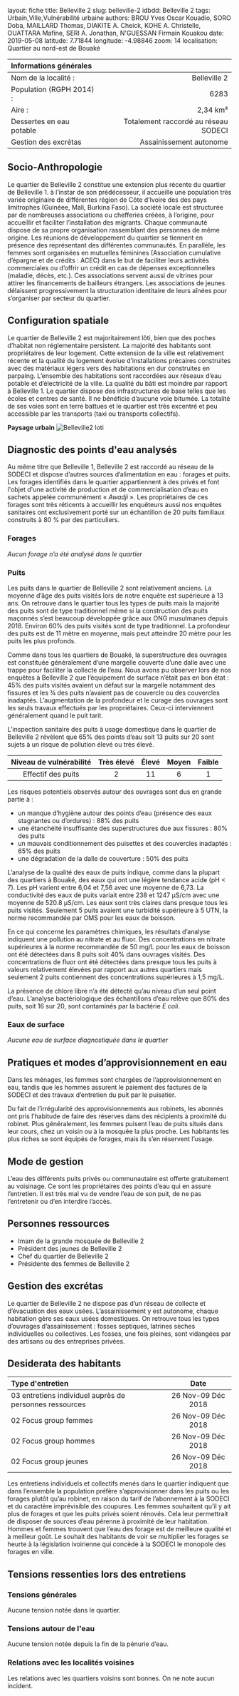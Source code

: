 ﻿layout: fiche
title: Belleville 2
slug: belleville-2
idbdd: Belleville 2
tags: Urbain,Ville,Vulnérabilité urbaine
authors: BROU Yves Oscar Kouadio, SORO Doba, MAILLARD Thomas, DIAKITE A. Cheick, KOHE A. Christelle, OUATTARA Mafine, SERI A. Jonathan, N'GUESSAN Firmain Kouakou
date: 2019-05-08
latitude: 7.71844
longitude: -4.98846
zoom: 14
localisation: Quartier au nord-est de Bouaké


 |Informations générales||
 |:--|--:|
 | Nom de la localité : | Belleville 2 | 
 | Population (RGPH 2014) : | 6283 | 
 | Aire : | 2,34 km² | 
 | Dessertes en eau potable | Totalement raccordé au réseau SODECI | 
| Gestion des excrétas | Assainissement autonome | 


## Socio-Anthropologie

Le quartier de Belleville 2 constitue une extension plus récente du quartier de Belleville 1. à l’instar de son prédécesseur, il accueille une population très variée originaire de différentes région de Côte d’Ivoire des des pays limitrophes (Guinéee, Mali, Burkina Faso). 
La société locale est structurée par de nombreuses associations ou chefferies créées, à l’origine, pour accueillir et faciliter l’installation des migrants. Chaque communauté dispose de sa propre organisation rassemblant des personnes de même origine. Les réunions de développement du quartier se tiennent en présence des représentant des différentes communautés. En parallèle, les femmes sont organisées en mutuelles féminines (Association cumulative d’épargne et de crédits : ACEC) dans le but de faciliter leurs activités commerciales ou d’offrir un crédit en cas de dépenses exceptionnelles (maladie, décès, etc.). Ces associations servent aussi de vitrines pour attirer les financements de bailleurs étrangers. Les associations de jeunes délaissent progressivement la structuration identitaire de leurs aînées pour s’organiser par secteur du quartier.


## Configuration spatiale


Le quartier de Belleville 2 est majoritairement lôti, bien que des poches d’habitat non réglementaire persistent. La majorité des habitants sont propriétaires de leur logement. Cette extension de la ville est relativement récente et la qualité du logement évolue d’installations précaires construites avec des matériaux légers vers des habitations en dur construites en parpaing. L’ensemble des habitations sont raccordées aux réseaux d’eau potable et d’électricité de la ville. La qualité du bâti est moindre par rapport à Belleville 1. Le quartier dispose des infrastructures de base telles que les écoles et centres de santé. Il ne bénéficie d’aucune voie bitumée. La totalité de ses voies sont en terre battues et le quartier est très excentré et peu accessible par les transports (taxi ou transports collectifs). 


**Paysage urbain**
![Belleville2 loti](images/bv201.jpg "Belleville 2 loti")


## Diagnostic des points d'eau analysés
Au même titre que Belleville 1, Belleville 2 est raccordé au réseau de la SODECI et dispose d’autres sources d’alimentation en eau :  forages et puits. Les forages identifiés dans le quartier appartiennent à des privés et font l'objet d'une activité de production et de commercialisation d’eau en sachets appelée communément « *Awadji* ». Les propriétaires de ces forages sont très réticents à accueillir les enquêteurs aussi nos enquêtes sanitaires ont exclusivement porté sur un échantillon de 20 puits familiaux construits à 80 % par des particuliers.


### Forages
*Aucun forage n’a été analysé dans le quartier*

### Puits
Les puits dans le quartier de Belleville 2 sont relativement anciens. La moyenne  d’âge des puits visités lors de notre enquête est supérieure à 13 ans. On retrouve dans le quartier tous les types de puits mais la majorité des puits sont de type traditionnel même si la construction des puits maçonnés s’est beaucoup développée grâce aux ONG musulmanes depuis 2018. Environ 60% des puits visités sont de type traditionnel. La profondeur des puits est de 11 mètre en moyenne, mais peut atteindre 20 mètre pour les puits les plus profonds.

Comme dans tous les quartiers de Bouaké, la superstructure des ouvrages est constituée généralement d’une margelle couverte d’une dalle avec une trappe pour faciliter la collecte de l’eau. Nous avons pu observer lors de nos enquêtes à Belleville 2 que l’équipement de surface n’était pas en bon état : 45% des puits visités avaient un défaut sur la margelle notamment des fissures et les ¾ des puits n’avaient pas de couvercle ou des couvercles inadaptés. L’augmentation de la profondeur et le curage des ouvrages sont les seuls travaux effectués par les propriétaires. Ceux-ci interviennent généralement quand le puit tarit.



L’inspection sanitaire des puits à usage domestique dans le quartier de Belleville 2 révèlent que 65% des points d’eau soit 13 puits sur 20 sont sujets à un risque de pollution élevé ou très élevé. 


|Niveau de vulnérabilité| Très élevé|Élevé|Moyen|Faible|
|:--:|:--:|:--:|:--:|:--:|
|Effectif des puits|2|11|6|1|

 Les risques potentiels observés autour des ouvrages sont dus en grande partie à :
* un manque d’hygiène autour des points d’eau (présence des eaux stagnantes ou d’ordures) : 88% des puits 
* une étanchéité insuffisante des superstructures due aux fissures : 80% des puits
* un mauvais conditionnement des puisettes et des couvercles inadaptés : 65% des puits
* une dégradation de la dalle de couverture : 50% des puits



L’analyse de la qualité des eaux de puits  indique, comme dans la plupart des quartiers à Bouaké, des eaux qui ont une légère tendance acide (pH < 7). Les pH varient entre 6,04 et 7,56 avec une moyenne de 6,73. La conductivité des eaux de puits variait entre 238 et 1247 µS/cm avec une moyenne de 520.8 µS/cm. Les eaux sont très claires dans presque tous les puits visités. Seulement 5 puits avaient une turbidité supérieure à 5 UTN, la norme recommandée par OMS pour les eaux de boisson.


En ce qui concerne les paramètres chimiques, les résultats d’analyse indiquent une pollution au nitrate et au fluor. Des  concentrations en nitrate supérieures à la norme recommandée de 50 mg/L pour les eaux de boisson ont été détectées dans 8 puits soit 40% dans ouvrages visités. Des concentrations de fluor ont été détectées dans presque tous les puits à valeurs relativement élevées par rapport aux autres quartiers mais seulement 2 puits contiennent des concentrations supérieures à 1,5 mg/L.


La présence de chlore libre n’a été détecté qu’au niveau d’un seul point d’eau.
L’analyse bactériologique des échantillons d’eau relève que 80% des puits, soit 16 sur 20, sont contaminés par la bactérie *E coli*.


### Eaux de surface
*Aucune eau de surface diagnostiquée dans le quartier*


## Pratiques et modes d’approvisionnement en eau


Dans les ménages, les femmes sont chargées de l’approvisionnement en eau, tandis que les hommes assurent le paiement des factures de la SODECI et des travaux d’entretien du puit par le puisatier.


Du fait de l’irrégularité des approvisionnements aux robinets, les abonnés ont pris l’habitude de faire des réserves dans des récipients à proximité du robinet. Plus généralement, les femmes puisent l’eau de puits situés dans leur cours, chez un voisin ou à la mosquée la plus proche. Les habitants les plus riches se sont équipés de forages, mais ils s’en réservent l’usage.


## Mode de gestion

L’eau des différents puits privés ou communautaire est offerte gratuitement au voisinage. Ce sont les propriétaires des points d’eau qui en assure l’entretien. Il est très mal vu de vendre l’eau de son puit, de ne pas l’entretenir ou d’en interdire l’accès.

## Personnes ressources 
* Imam de la grande mosquée de Belleville 2
* Président des jeunes de Belleville 2
* Chef du quartier de Belleville 2
* Présidente des femmes de Belleville 2


## Gestion des excrétas
Le quartier de Belleville 2 ne dispose pas d’un réseau de collecte et d’évacuation des eaux usées. L’assainissement y est autonome, chaque habitation gère ses eaux usées domestiques. On retrouve tous les types d’ouvrages d’assainissement : fosses septiques, latrines sèches individuelles ou collectives. Les fosses, une fois pleines, sont vidangées par des artisans ou des entreprises privées.


## Desiderata des habitants
 | Type d'entretien | Date | 
 | :-- | :--: | 
|03 entretiens individuel auprès de personnes ressources|26 Nov-09 Déc 2018| 
|02 Focus group femmes|26 Nov-09 Déc 2018|
|02 Focus group hommes|26 Nov-09 Déc 2018|
|02 Focus group jeunes|26 Nov-09 Déc 2018|


Les entretiens individuels et collectifs menés dans le quartier indiquent que dans l’ensemble la population préfère s’approvisionner dans les puits ou les forages plutôt qu’au robinet, en raison du tarif de l’abonnement à la SODECI et du caractère imprévisible des coupures. Les femmes souhaitent qu’il y ait plus de forages et que les puits privés soient rénovés. Cela leur permettrait de disposer de sources d’eau pérenne à proximité de leur habitation. Hommes et femmes trouvent que l’eau des forage est de meilleure qualité et à meilleur goût. Le souhait des habitants de voir se multiplier les forages se heurte à la législation ivoirienne qui concède à la SODECI le monopole des forages en ville.



## Tensions ressenties lors des entretiens


### Tensions générales
Aucune tension notée dans le quartier.

### Tensions autour de l'eau
Aucune tension notée depuis la fin de la pénurie d’eau.

### Relations avec les localités voisines
Les relations avec les quartiers voisins sont bonnes. On ne note aucun incident.
